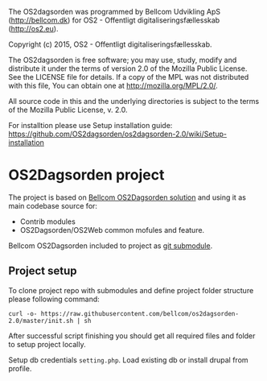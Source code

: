 The OS2dagsorden was programmed by Bellcom Udvikling ApS (http://bellcom.dk)
for OS2 - Offentligt digitaliseringsfællesskab (http://os2.eu).

Copyright (c) 2015, OS2 - Offentligt digitaliseringsfællesskab.

The OS2dagsorden is free software; you may use, study, modify and
distribute it under the terms of version 2.0 of the Mozilla Public
License. See the LICENSE file for details. If a copy of the MPL was not
distributed with this file, You can obtain one at
http://mozilla.org/MPL/2.0/.

All source code in this and the underlying directories is subject to
the terms of the Mozilla Public License, v. 2.0. 

For installtion please use Setup installation guide: https://github.com/OS2dagsorden/os2dagsorden-2.0/wiki/Setup-installation

# OS2Dagsorden project

The project is based on [Bellcom OS2Dagsorden solution](https://github.com/bellcom/os2dagsorden_profile)
and using it as main codebase source for:
- Contrib modules
- OS2Dagsorden/OS2Web common mofules and feature.

Bellcom OS2Dagsorden included to project as [git submodule](https://git-scm.com/book/en/v2/Git-Tools-Submodules).


## Project setup

To clone project repo with submodules and define project folder
structure please following command:
```
curl -o- https://raw.githubusercontent.com/bellcom/os2dagsorden-2.0/master/init.sh | sh
```

After successful script finishing you should get all required files and
folder to setup project locally.

Setup db credentials `setting.php`.
Load existing db or install drupal from profile.
